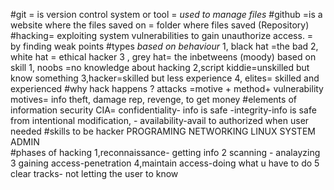  #git =  is  version control system or tool
     = *used to manage files*
#github =is a website where the files saved on
        = folder where files saved (Repository) 
 #hacking= exploiting system vulnerabilities to gain unauthorize access.
          = by finding weak points 
#types   *based on behaviour*
         1, black hat =the bad 
         2, white hat = ethical hacker
         3 , grey hat=  the inbetweens (moody)
         based on skill
         1, noobs =no knowledge about hacking
         2,script kiddie=unskilled but know something
         3,hacker=skilled but less experience
         4, elites= skilled and experienced
   #why hack  happens ?
   attacks =motive + method+ vulnerability
   motives= info theft, damage rep, revenge, to get money
   #elements of information security
   CIA= confidentiality- info is safe
      -integrity-info is safe from intentional modification,
      - availability-avail to authorized when user needed
    #skills to be hacker
    PROGRAMING
    NETWORKING
    LINUX
    SYSTEM ADMIN  
    #phases of hacking
    1,reconnaissance- getting info
    2 scanning - analayzing
     3 gaining access-penetration
     4,maintain access-doing what u have to do
     5 clear tracks- not letting the user to know
    